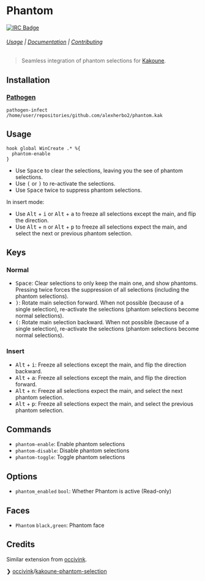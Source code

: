 # Phantom

[![IRC Badge]][IRC]

###### [Usage] | [Documentation] | [Contributing]

> Seamless integration of phantom selections for [Kakoune].

## Installation

### [Pathogen]

``` kak
pathogen-infect /home/user/repositories/github.com/alexherbo2/phantom.kak
```

## Usage

``` kak
hook global WinCreate .* %{
  phantom-enable
}
```

- Use <kbd>Space</kbd> to clear the selections, leaving you the see of phantom selections.
- Use <kbd>(</kbd> or <kbd>)</kbd> to re-activate the selections.
- Use <kbd>Space</kbd> twice to suppress phantom selections.

In insert mode:

- Use <kbd>Alt</kbd> + <kbd>i</kbd> or <kbd>Alt</kbd> + <kbd>a</kbd> to freeze all selections except the main, and flip the direction.
- Use <kbd>Alt</kbd> + <kbd>n</kbd> or <kbd>Alt</kbd> + <kbd>p</kbd> to freeze all selections expect the main, and select the next or previous phantom selection.

## Keys

### Normal

- <kbd>Space</kbd>: Clear selections to only keep the main one, and show phantoms.  Pressing twice forces the suppression of all selections (including the phantom selections).
- <kbd>)</kbd>: Rotate main selection forward.  When not possible (because of a single selection), re-activate the selections (phantom selections become normal selections).
- <kbd>(</kbd>: Rotate main selection backward.  When not possible (because of a single selection), re-activate the selections (phantom selections become normal selections).

### Insert

- <kbd>Alt</kbd> + <kbd>i</kbd>: Freeze all selections except the main, and flip the direction backward.
- <kbd>Alt</kbd> + <kbd>a</kbd>: Freeze all selections except the main, and flip the direction forward.
- <kbd>Alt</kbd> + <kbd>n</kbd>: Freeze all selections expect the main, and select the next phantom selection.
- <kbd>Alt</kbd> + <kbd>p</kbd>: Freeze all selections expect the main, and select the previous phantom selection.

## Commands

- `phantom-enable`: Enable phantom selections
- `phantom-disable`: Disable phantom selections
- `phantom-toggle`: Toggle phantom selections

## Options

- `phantom_enabled` `bool`: Whether Phantom is active (Read-only)

## Faces

- `Phantom` `black,green`: Phantom face

## Credits

Similar extension from [occivink].

❯ [occivink]/[kakoune-phantom-selection]

[Kakoune]: https://kakoune.org
[IRC]: https://webchat.freenode.net?channels=kakoune
[IRC Badge]: https://img.shields.io/badge/IRC-%23kakoune-blue.svg
[Usage]: #usage
[Documentation]: #keys
[Contributing]: CONTRIBUTING
[Pathogen]: https://github.com/alexherbo2/pathogen.kak
[occivink]: https://github.com/occivink
[kakoune-phantom-selection]: https://github.com/occivink/kakoune-phantom-selection
